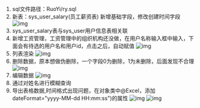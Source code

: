 1. sql文件路径：RuoYi/ry.sql
2. 新表：sys_user_salary(员工薪资表) 新增基础字段，修改创建时间字段
![img](http://115.159.82.96/group1/M00/00/00/rBEADl-_nMWARfC2AAD3uFbEHR8189.png)
3. sys_user_salary表与sys_user用户信息表相关联
4. 新增工资管理，工资管理中的组织机构还没做，在用户名称输入框中输入，下面会有待选的用户名和用户id，点击之后，自动赋值
![img](http://115.159.82.96/group1/M00/00/00/rBEADl-_nPiAUYbfAACSO00J4VM049.png)
5. 列表渲染
![img](http://115.159.82.96/group1/M00/00/00/rBEADl-_nSKAeYufAAENiab7kwE424.png)
6. 删除数据，原本想做伪删除，一个字段0为删除，1为未删除，后面发现不合理
![img](http://115.159.82.96/group1/M00/00/00/rBEADl-_nT-AHcIoAAFJrnXtin4938.png)
7. 编辑数据
![img](http://115.159.82.96/group1/M00/00/00/rBEADl-_nVmASSDTAAEdgQs41A4595.png)
8. 通过对姓名进行模糊查询
9. 导出表格数据,时间格式出现问题，在对象类中@Excel，添加dateFormat="yyyy-MM-dd HH:mm:ss")的属性
![img](http://115.159.82.96/group1/M00/00/00/rBEADl-_nYiARRZbAAJIYQYhZOE666.png)
![img](http://115.159.82.96/group1/M00/00/00/rBEADl-_nZuAMXvfAAJKNJ4oHQ0283.png)

